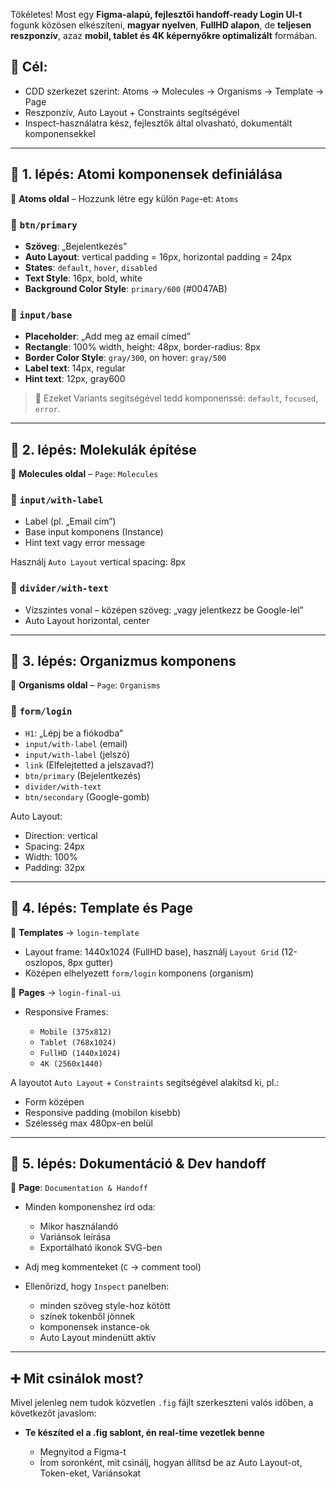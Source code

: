Tökéletes! Most egy **Figma-alapú, fejlesztői handoff-ready Login UI-t** fogunk közösen elkészíteni, **magyar nyelven**, **FullHD alapon**, de **teljesen reszponzív**, azaz **mobil, tablet és 4K képernyőkre optimalizált** formában.

## 🎯 Cél:

* CDD szerkezet szerint: Atoms → Molecules → Organisms → Template → Page
* Reszponzív, Auto Layout + Constraints segítségével
* Inspect-használatra kész, fejlesztők által olvasható, dokumentált komponensekkel

---

## 🧱 1. lépés: Atomi komponensek definiálása

📍 **Atoms oldal** – Hozzunk létre egy külön `Page`-et: `Atoms`

### 🧩 `btn/primary`

* **Szöveg**: „Bejelentkezés”
* **Auto Layout**: vertical padding = 16px, horizontal padding = 24px
* **States**: `default`, `hover`, `disabled`
* **Text Style**: 16px, bold, white
* **Background Color Style**: `primary/600` (#0047AB)

### 🧩 `input/base`

* **Placeholder**: „Add meg az email címed”
* **Rectangle**: 100% width, height: 48px, border-radius: 8px
* **Border Color Style**: `gray/300`, on hover: `gray/500`
* **Label text**: 14px, regular
* **Hint text**: 12px, gray600

> 📌 Ezeket Variants segítségével tedd komponenssé: `default`, `focused`, `error`.

---

## 🧪 2. lépés: Molekulák építése

📍 **Molecules oldal** – `Page`: `Molecules`

### 🧬 `input/with-label`

* Label (pl. „Email cím”)
* Base input komponens (Instance)
* Hint text vagy error message

Használj `Auto Layout` vertical spacing: 8px

### 🧬 `divider/with-text`

* Vízszintes vonal – középen szöveg: „vagy jelentkezz be Google-lel”
* Auto Layout horizontal, center

---

## 🧩 3. lépés: Organizmus komponens

📍 **Organisms oldal** – `Page`: `Organisms`

### 🧬 `form/login`

* `H1`: „Lépj be a fiókodba”
* `input/with-label` (email)
* `input/with-label` (jelszó)
* `link` (Elfelejtetted a jelszavad?)
* `btn/primary` (Bejelentkezés)
* `divider/with-text`
* `btn/secondary` (Google-gomb)

Auto Layout:

* Direction: vertical
* Spacing: 24px
* Width: 100%
* Padding: 32px

---

## 🧰 4. lépés: Template és Page

📍 **Templates** → `login-template`

* Layout frame: 1440x1024 (FullHD base), használj `Layout Grid` (12-oszlopos, 8px gutter)
* Középen elhelyezett `form/login` komponens (organism)

📍 **Pages** → `login-final-ui`

* Responsive Frames:

  * `Mobile (375x812)`
  * `Tablet (768x1024)`
  * `FullHD (1440x1024)`
  * `4K (2560x1440)`

A layoutot `Auto Layout` + `Constraints` segítségével alakítsd ki, pl.:

* Form középen
* Responsive padding (mobilon kisebb)
* Szélesség max 480px-en belül

---

## 📝 5. lépés: Dokumentáció & Dev handoff

📍 **Page**: `Documentation & Handoff`

* Minden komponenshez írd oda:

  * Mikor használandó
  * Variánsok leírása
  * Exportálható ikonok SVG-ben
* Adj meg kommenteket (`C` → comment tool)
* Ellenőrizd, hogy `Inspect` panelben:

  * minden szöveg style-hoz kötött
  * színek tokenből jönnek
  * komponensek instance-ok
  * Auto Layout mindenütt aktív

---

## ➕ Mit csinálok most?

Mivel jelenleg nem tudok közvetlen `.fig` fájlt szerkeszteni valós időben, a következőt javaslom:

- **Te készíted el a .fig sablont, én real-time vezetlek benne**

   * Megnyitod a Figma-t
   * Írom soronként, mit csinálj, hogyan állítsd be az Auto Layout-ot, Token-eket, Variánsokat
